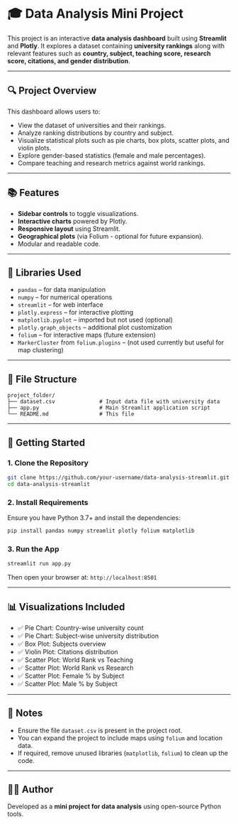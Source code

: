 
# 🎓 Data Analysis Mini Project

This project is an interactive **data analysis dashboard** built using **Streamlit** and **Plotly**. It explores a dataset containing **university rankings** along with relevant features such as **country, subject, teaching score, research score, citations, and gender distribution**.

---

## 🔍 Project Overview

This dashboard allows users to:

- View the dataset of universities and their rankings.
- Analyze ranking distributions by country and subject.
- Visualize statistical plots such as pie charts, box plots, scatter plots, and violin plots.
- Explore gender-based statistics (female and male percentages).
- Compare teaching and research metrics against world rankings.

---

## 📚 Features

- **Sidebar controls** to toggle visualizations.
- **Interactive charts** powered by Plotly.
- **Responsive layout** using Streamlit.
- **Geographical plots** (via Folium - optional for future expansion).
- Modular and readable code.

---

## 🧰 Libraries Used

- `pandas` – for data manipulation
- `numpy` – for numerical operations
- `streamlit` – for web interface
- `plotly.express` – for interactive plotting
- `matplotlib.pyplot` – imported but not used (optional)
- `plotly.graph_objects` – additional plot customization
- `folium` – for interactive maps (future extension)
- `MarkerCluster` from `folium.plugins` – (not used currently but useful for map clustering)

---

## 📁 File Structure

```
project_folder/
├── dataset.csv              # Input data file with university data
├── app.py                   # Main Streamlit application script
└── README.md                # This file
```

---

## 🚀 Getting Started

### 1. Clone the Repository

```bash
git clone https://github.com/your-username/data-analysis-streamlit.git
cd data-analysis-streamlit
```

### 2. Install Requirements

Ensure you have Python 3.7+ and install the dependencies:

```bash
pip install pandas numpy streamlit plotly folium matplotlib
```

### 3. Run the App

```bash
streamlit run app.py
```

Then open your browser at: `http://localhost:8501`

---

## 📊 Visualizations Included

- ✅ Pie Chart: Country-wise university count
- ✅ Pie Chart: Subject-wise university distribution
- ✅ Box Plot: Subjects overview
- ✅ Violin Plot: Citations distribution
- ✅ Scatter Plot: World Rank vs Teaching
- ✅ Scatter Plot: World Rank vs Research
- ✅ Scatter Plot: Female % by Subject
- ✅ Scatter Plot: Male % by Subject

---

## 📝 Notes

- Ensure the file `dataset.csv` is present in the project root.
- You can expand the project to include maps using `folium` and location data.
- If required, remove unused libraries (`matplotlib`, `folium`) to clean up the code.

---

## 👨‍💻 Author

Developed as a **mini project for data analysis** using open-source Python tools.


